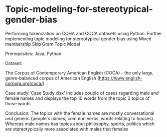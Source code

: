 # Topic-modeling-for-stereotypical-gender-bias
Performing tokenization on COHA and COCA datasets using Python. Further implementing topic modeling for stereotypical gender bias using Mixed membership Skip Gram Topic Model

Prerequisites:
Java,
Python


Dataset:

The Corpus of Contemporary American English (COCA) - the only large, genre-balanced corpus of American English (https://www.english-corpora.org/coca/)

Case study:'Case Study.xlsx' includes couple of cases regarding male and female names and displays the top 10 words from the topic 3 topics of those words

Conclusion:
The topics with the female names are mostly conversational and generic (people's names, common verbs, words relating to houses). Whereas male names has topics about philosophy, sports, politics which are stereotypically more associated with males that females
